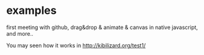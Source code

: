# examples
first meeting with github, drag&drop & animate & canvas in native javascript, and more..

You may seen how it works in http://kibilizard.org/test1/
